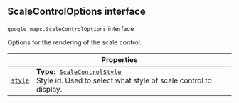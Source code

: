 
<h2 id="ScaleControlOptions">ScaleControlOptions interface</h2>
<p>
<code><span itemprop="path">google.maps</span>.<span itemprop="name">ScaleControlOptions</span></code>
interface
</p>
<p>Options for the rendering of the scale control.</p>
<div class="devsite-table-wrapper"><table class="properties responsive" summary="interface ScaleControlOptions - Properties">
<thead>
<tr><th colspan="2">Properties</th>
</tr></thead>
<tbody>
<tr id="ScaleControlOptions.style">
<td itemprop="property"><code><a class="secret-link" href="#ScaleControlOptions.style"><span>style</span></a></code></td>
<td><div><strong>Type:</strong>&nbsp; <code><a href="ScaleControlStyle.md">ScaleControlStyle</a></code></div>
<div class="desc">Style id. Used to select what style of scale control to display.</div></td>
</tr>
</tbody>
</table></div>
<script src="replace_links.js"></script>

